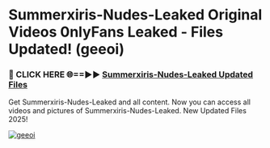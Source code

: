 # Summerxiris-Nudes-Leaked Original Videos 0nlyFans Leaked - Files Updated! (geeoi)

<h3>🔴 CLICK HERE 🌐==►► <a href="https://tinyurl.com/4mcuefdz" rel="nofollow">Summerxiris-Nudes-Leaked Updated Files</a></h3>

Get Summerxiris-Nudes-Leaked and all content. Now you can access all videos and pictures of Summerxiris-Nudes-Leaked. New Updated Files 2025!

[![geeoi](https://i.imgur.com/StAQSOY.gif)](https://tinyurl.com/4mcuefdz)
